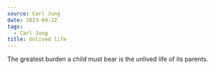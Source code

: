 ```yaml
---
source: Carl Jung
date: 2023-09-22
tags:
  - Carl Jung
title: Unlived life
---
```

The greatest burden a child must bear is the unlived life of its parents.
